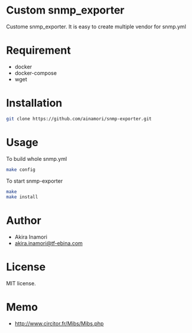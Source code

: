 # Custom snmp_exporter

Custome snmp_exporter.
It is easy to create multiple vendor for snmp.yml

# Requirement

* docker
* docker-compose
* wget

# Installation

```bash
git clone https://github.com/ainamori/snmp-exporter.git
```

# Usage


To build whole snmp.yml

```bash
make config
```

To start snmp-exporter

```bash
make
make install
```

# Author

* Akira Inamori
* akira.inamori@tf-ebina.com


# License

MIT license.

# Memo

- http://www.circitor.fr/Mibs/Mibs.php

